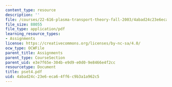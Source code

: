 ```yaml
---
content_type: resource
description: ''
file: /courses/22-616-plasma-transport-theory-fall-2003/4abad24c23e6eca64ff6c9b3a1a962c5_pset4.pdf
file_size: 88055
file_type: application/pdf
learning_resource_types:
- Assignments
license: https://creativecommons.org/licenses/by-nc-sa/4.0/
ocw_type: OCWFile
parent_title: Assignments
parent_type: CourseSection
parent_uid: e3e7f65e-304b-e9d9-e0d0-9e8466e4f2cc
resourcetype: Document
title: pset4.pdf
uid: 4abad24c-23e6-eca6-4ff6-c9b3a1a962c5
---
```

